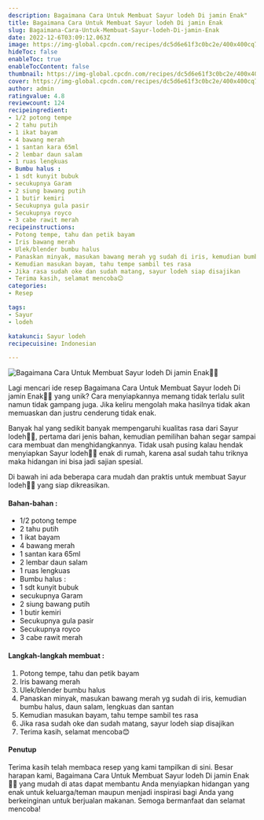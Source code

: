 ```yaml
---
description: Bagaimana Cara Untuk Membuat Sayur lodeh Di jamin Enak"
title: Bagaimana Cara Untuk Membuat Sayur lodeh Di jamin Enak
slug: Bagaimana-Cara-Untuk-Membuat-Sayur-lodeh-Di-jamin-Enak
date: 2022-12-6T03:09:12.063Z
image: https://img-global.cpcdn.com/recipes/dc5d6e61f3c0bc2e/400x400cq70/photo.jpg
hideToc: false
enableToc: true
enableTocContent: false
thumbnail: https://img-global.cpcdn.com/recipes/dc5d6e61f3c0bc2e/400x400cq70/photo.jpg
cover: https://img-global.cpcdn.com/recipes/dc5d6e61f3c0bc2e/400x400cq70/photo.jpg
author: admin
ratingvalue: 4.8
reviewcount: 124
recipeingredient:
- 1/2 potong tempe
- 2 tahu putih
- 1 ikat bayam
- 4 bawang merah
- 1 santan kara 65ml
- 2 lembar daun salam
- 1 ruas lengkuas
- Bumbu halus :
- 1 sdt kunyit bubuk
- secukupnya Garam
- 2 siung bawang putih
- 1 butir kemiri
- Secukupnya gula pasir
- Secukupnya royco
- 3 cabe rawit merah
recipeinstructions:
- Potong tempe, tahu dan petik bayam
- Iris bawang merah
- Ulek/blender bumbu halus
- Panaskan minyak, masukan bawang merah yg sudah di iris, kemudian bumbu halus, daun salam, lengkuas dan santan
- Kemudian masukan bayam, tahu tempe sambil tes rasa
- Jika rasa sudah oke dan sudah matang, sayur lodeh siap disajikan
- Terima kasih, selamat mencoba😊
categories:
- Resep

tags:
- Sayur
- lodeh

katakunci: Sayur lodeh
recipecuisine: Indonesian

---
```


![Bagaimana Cara Untuk Membuat Sayur lodeh Di jamin Enak👩‍🍳](https://img-global.cpcdn.com/recipes/dc5d6e61f3c0bc2e/400x400cq70/photo.jpg)

Lagi mencari ide resep Bagaimana Cara Untuk Membuat Sayur lodeh Di jamin Enak👩‍🍳 yang unik? Cara menyiapkannya memang tidak terlalu sulit namun tidak gampang juga. Jika keliru mengolah maka hasilnya tidak akan memuaskan dan justru cenderung tidak enak.

Banyak hal yang sedikit banyak mempengaruhi kualitas rasa dari Sayur lodeh👩‍🍳, pertama dari jenis bahan, kemudian pemilihan bahan segar sampai cara membuat dan menghidangkannya. Tidak usah pusing kalau hendak menyiapkan Sayur lodeh👩‍🍳 enak di rumah, karena asal sudah tahu triknya maka hidangan ini bisa jadi sajian spesial.

Di bawah ini ada beberapa cara mudah dan praktis untuk membuat Sayur lodeh👩‍🍳 yang siap dikreasikan.

<!--inarticleads1-->

#### Bahan-bahan :

- 1/2 potong tempe
- 2 tahu putih
- 1 ikat bayam
- 4 bawang merah
- 1 santan kara 65ml
- 2 lembar daun salam
- 1 ruas lengkuas
- Bumbu halus :
- 1 sdt kunyit bubuk
- secukupnya Garam
- 2 siung bawang putih
- 1 butir kemiri
- Secukupnya gula pasir
- Secukupnya royco
- 3 cabe rawit merah

<!--inarticleads2-->

#### Langkah-langkah membuat :

1. Potong tempe, tahu dan petik bayam
1. Iris bawang merah
1. Ulek/blender bumbu halus
1. Panaskan minyak, masukan bawang merah yg sudah di iris, kemudian bumbu halus, daun salam, lengkuas dan santan
1. Kemudian masukan bayam, tahu tempe sambil tes rasa
1. Jika rasa sudah oke dan sudah matang, sayur lodeh siap disajikan
1. Terima kasih, selamat mencoba😊

#### Penutup

Terima kasih telah membaca resep yang kami tampilkan di sini. Besar harapan kami, Bagaimana Cara Untuk Membuat Sayur lodeh Di jamin Enak👩‍🍳 yang mudah di atas dapat membantu Anda menyiapkan hidangan yang enak untuk keluarga/teman maupun menjadi inspirasi bagi Anda yang berkeinginan untuk berjualan makanan. Semoga bermanfaat dan selamat mencoba!